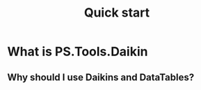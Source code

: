 ﻿---
id: quickstart
title: Quick start
---

# What is PS.Tools.Daikin

## Why should I use Daikins and DataTables?
